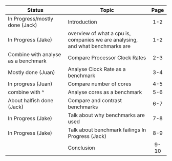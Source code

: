 Status              			| Topic                              												|  Page
------------------------------- | --------------------------------------------------------------------------------- |:-----:
In Progress/mostly done (Jack)  | Introduction                       												|  1-2
In Progress (Jake)              | overview of what a cpu is, companies we are analysing, and what benchmarks are 	|  1-2
 Combine with analyse as a benchmark             			| Compare Processor Clock Rates      												|  2-3
Mostly done (Juan)  			| Analyse Clock Rate as a benchmark  												|  3-4
In progress (Juan)        		| Compare number of cores            												|  4-5
       combine with ^             			| Analyse cores as a benchmark       												|  5-6
About halfish done (Jack)  			| Compare and contrast benchmarks   											 	|  6-7
In Progress (Jake)  			| Talk about why benchmarks are used 												|  7-8
In Progress (Jake)  			| Talk about benchmark failings      								In Progress (Jack)				|  8-9
                    			| Conclusion                         												|  9-10
